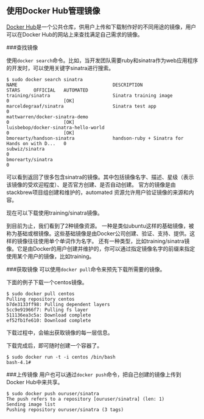 ## 使用Docker Hub管理镜像
[Docker Hub](https://hub.docker.com/)是一个公共仓库，供用户上传和下载制作好的不同用途的镜像，用户可以在Docker Hub的网站上来查找满足自己需求的镜像。

###查找镜像

使用`docker search`命令。比如，当开发团队需要ruby和sinatra作为web应用程序的开发时，可以使用关键字sinatra进行搜索。

```
$ sudo docker search sinatra
NAME                                   DESCRIPTION                                     STARS     OFFICIAL   AUTOMATED
training/sinatra                       Sinatra training image                          0                    [OK]
marceldegraaf/sinatra                  Sinatra test app                                0
mattwarren/docker-sinatra-demo                                                         0                    [OK]
luisbebop/docker-sinatra-hello-world                                                   0                    [OK]
bmorearty/handson-sinatra              handson-ruby + Sinatra for Hands on with D...   0
subwiz/sinatra                                                                         0
bmorearty/sinatra                                                                      0
```


可以看到返回了很多包含sinatra的镜像。其中包括镜像名字、描述、星级（表示该镜像的受欢迎程度）、是否官方创建、是否自动创建。
官方的镜像是由stackbrew项目组创建和维护的，automated 资源允许用户验证镜像的来源和内容。

现在可以下载使用training/sinatra镜像。

到目前为止，我们看到了2种镜像资源。
一种是类似ubuntu这样的基础镜像，被称为基础或根镜像。这些基础镜像是由Docker公司创建、验证、支持、提供。这样的镜像往往使用单个单词作为名字。
还有一种类型，比如training/sinatra镜像。它是由Docker的用户创建并维护的，你可以通过指定镜像名字的前缀来指定使用某个用户的镜像，比如training。

###获取镜像
可以使用`docker pull`命令来预先下载所需要的镜像。

下面的例子下载一个centos镜像。
```
$ sudo docker pull centos
Pulling repository centos
b7de3133ff98: Pulling dependent layers
5cc9e91966f7: Pulling fs layer
511136ea3c5a: Download complete
ef52fb1fe610: Download complete
```
下载过程中，会输出获取镜像的每一层信息。

下载完成后，即可随时创建一个容器了。
```
$ sudo docker run -t -i centos /bin/bash
bash-4.1#
```

###上传镜像
用户也可以通过`docker push`命令，把自己创建的镜像上传到Docker Hub中来共享。
```
$ sudo docker push ouruser/sinatra
The push refers to a repository [ouruser/sinatra] (len: 1)
Sending image list
Pushing repository ouruser/sinatra (3 tags)
```

